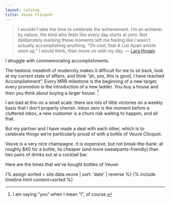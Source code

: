 ```yaml
---
layout: catalog
title: Veuve Clicquot
---
```


> I wouldn’t take the time to celebrate the achievement. 
> I’m an achiever by nature, the kind who feels like every day starts at zero. 
> Not deliberately marking these moments left me feeling like I wasn’t actually accomplishing anything.
>  “Oh cool, that A List Apart article went up,” I would think, then move on with my day.
>  — [Lara Hogan](https://larahogan.me/donuts/)

I struggle with commemorating accomplishments.

The hedonic treadmill of modernity makes it difficult for me to sit back, look at my current state of affairs, and think ”ah, yes, this is good, I have reached Accomplishment”. Every MRR milestone is the beginning of a new target; every promotion is the introduction of a new ladder. You buy a house and then you think about buying a larger house. [^1]

I am bad at this on a small scale: there are lots of little victories on a weekly basis that I don’t properly cherish. Inbox zero is the moment before a cluttered inbox, a new customer is a churn risk waiting to happen, and all that.

But my partner and I have made a deal with each other, which is to celebrate things we’re particularly proud of with a bottle of Veuve Clicquot.

Veuve is a very nice champagne. It is expensive, but not break-the-bank: at roughly $40 for a bottle, its cheaper (and more sweatpants-friendly) than two pairs of drinks out at a cocktail bar.  

Here are the times that we’ve bought bottles of Veuve:

<style>
.tabular-content-item {
  min-height: 50px;
}  
</style>
{% assign sorted = site.data.veuve | sort: 'date' | reverse %}
{% include timeline.html content=sorted %}

[^1]: I am saying ”you” when I mean ”I”, of course.
